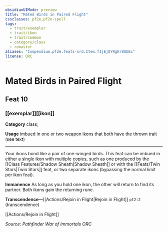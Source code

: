 ```yaml
---
obsidianUIMode: preview
title: "Mated Birds in Paired Flight"
cssclasses: pf2e,pf2e-spell
tags:
  - trait/exemplar
  - trait/ikon
  - trait/common
  - category/class
  - remaster
aliases: "Compendium.pf2e.feats-srd.Item.fIjEjQYRgKr8QUEL"
license: ORC
---
```

# Mated Birds in Paired Flight
## Feat 10
### [[exemplar]][[ikon]]

**Category** class; 




**Usage** imbued in one or two weapon ikons that both have the thrown trait (see text)

* * *

Your ikons bond like a pair of one-winged birds. This feat can be imbued in either a single ikon with multiple copies, such as one produced by the [[Class Features/Shadow Sheath|Shadow Sheath]] or with the [[Feats/Twin Stars|Twin Stars]] feat, or two separate ikons (bypassing the normal limit per ikon feat).

**Immanence** As long as you hold one ikon, the other will return to find its partner. Both ikons gain the returning rune.

**Transcendence—**[[Actions/Rejoin in Flight|Rejoin in Flight]] `pf2:2` (transcendence)

[[Actions/Rejoin in Flight]]

*Source: Pathfinder War of Immortals*
*ORC*